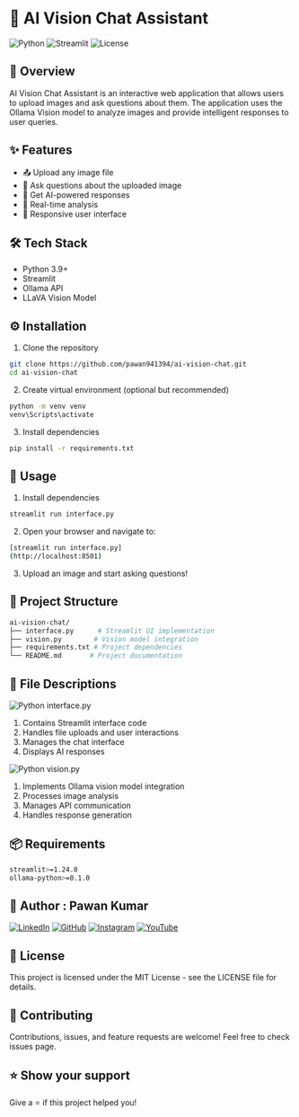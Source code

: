 # 🤖 AI Vision Chat Assistant

![Python](https://img.shields.io/badge/Python-3.9%2B-blue)
![Streamlit](https://img.shields.io/badge/Streamlit-1.24.0%2B-red)
![License](https://img.shields.io/badge/License-MIT-green)

## 📌 Overview
AI Vision Chat Assistant is an interactive web application that allows users to upload images and ask questions about them. The application uses the Ollama Vision model to analyze images and provide intelligent responses to user queries.

## ✨ Features
- 📤 Upload any image file
- 💬 Ask questions about the uploaded image
- 🤖 Get AI-powered responses
- 🎯 Real-time analysis
- 📱 Responsive user interface

## 🛠️ Tech Stack
- Python 3.9+
- Streamlit
- Ollama API
- LLaVA Vision Model

## ⚙️ Installation

1. Clone the repository
```bash
git clone https://github.com/pawan941394/ai-vision-chat.git
cd ai-vision-chat
```
2. Create virtual environment (optional but recommended)
```bash
python -m venv venv
venv\Scripts\activate
```
3. Install dependencies
```bash
pip install -r requirements.txt
```

## 🚀 Usage

1. Install dependencies
```bash
streamlit run interface.py
```
2. Open your browser and navigate to:
```bash
[streamlit run interface.py]
(http://localhost:8501)
```
3. Upload an image and start asking questions!

## 📁 Project Structure
```bash
ai-vision-chat/
├── interface.py      # Streamlit UI implementation
├── vision.py        # Vision model integration
├── requirements.txt # Project dependencies
└── README.md       # Project documentation
```

## 📝 File Descriptions
![Python](https://img.shields.io/badge/Python-3.9%2B-blue) interface.py

  1. Contains Streamlit interface code
  2. Handles file uploads and user interactions
  3. Manages the chat interface  
  4. Displays AI responses

![Python](https://img.shields.io/badge/Python-3.9%2B-blue) vision.py
  1. Implements Ollama vision model integration
  2. Processes image analysis
  3. Manages API communication
  4. Handles response generation

## 📦 Requirements
```bash
streamlit>=1.24.0
ollama-python>=0.1.0
```

##  👤 Author : Pawan Kumar

<a href="https://www.linkedin.com/in/pawan941394/"><img alt="LinkedIn" src="https://img.shields.io/badge/LinkedIn-0077B5?style=for-the-badge&logo=linkedin&logoColor=white"></a>  <a href="https://github.com/pawan941394/"><img alt="GitHub" src="https://img.shields.io/badge/GitHub-100000?style=for-the-badge&logo=github&logoColor=white"></a>  <a href="https://www.instagram.com/p_awan__kumar/"><img alt="Instagram" src="https://img.shields.io/badge/Instagram-E4405F?style=for-the-badge&logo=instagram&logoColor=white"></a>  <a href="https://www.youtube.com/@Pawankumar-py4tk"><img alt="YouTube" src="https://img.shields.io/badge/YouTube-FF0000?style=for-the-badge&logo=youtube&logoColor=white"></a>


## 📄 License
This project is licensed under the MIT License - see the LICENSE file for details.

## 🤝 Contributing
Contributions, issues, and feature requests are welcome! Feel free to check issues page.

## ⭐️ Show your support
Give a ⭐️ if this project helped you! 
